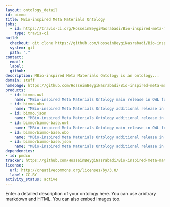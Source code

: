 ```yaml
---
layout: ontology_detail
id: bimmo
title: MBio-inspired Meta Materials Ontology
jobs:
  - id: https://travis-ci.org/HosseinBeygiNasrabadi/Bio-inspired-meta-materials-ontology
    type: travis-ci
build:
  checkout: git clone https://github.com/HosseinBeygiNasrabadi/Bio-inspired-meta-materials-ontology.git
  system: git
  path: "."
contact:
  email: 
  label: 
  github: 
description: MBio-inspired Meta Materials Ontology is an ontology...
domain: stuff
homepage: https://github.com/HosseinBeygiNasrabadi/Bio-inspired-meta-materials-ontology
products:
  - id: bimmo.owl
    name: "MBio-inspired Meta Materials Ontology main release in OWL format"
  - id: bimmo.obo
    name: "MBio-inspired Meta Materials Ontology additional release in OBO format"
  - id: bimmo.json
    name: "MBio-inspired Meta Materials Ontology additional release in OBOJSon format"
  - id: bimmo/bimmo-base.owl
    name: "MBio-inspired Meta Materials Ontology main release in OWL format"
  - id: bimmo/bimmo-base.obo
    name: "MBio-inspired Meta Materials Ontology additional release in OBO format"
  - id: bimmo/bimmo-base.json
    name: "MBio-inspired Meta Materials Ontology additional release in OBOJSon format"
dependencies:
- id: pmdco
tracker: https://github.com/HosseinBeygiNasrabadi/Bio-inspired-meta-materials-ontology/issues
license:
  url: http://creativecommons.org/licenses/by/3.0/
  label: CC-BY
activity_status: active
---
```


Enter a detailed description of your ontology here. You can use arbitrary markdown and HTML.
You can also embed images too.

